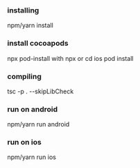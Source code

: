 ### installing

npm/yarn install

### install cocoapods

npx pod-install with npx
or
cd ios
pod install

### compiling

tsc -p . --skipLibCheck

### run on android

npm/yarn run android

### run on ios

npm/yarn run ios
